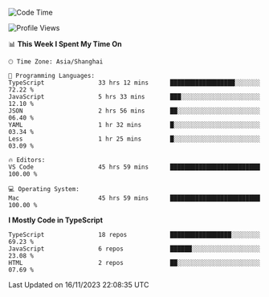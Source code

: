 <!--START_SECTION:waka-->
![Code Time](http://img.shields.io/badge/Code%20Time-5%2C443%20hrs%2037%20mins-blue)

![Profile Views](http://img.shields.io/badge/Profile%20Views-7-blue)

📊 **This Week I Spent My Time On** 

```text
🕑︎ Time Zone: Asia/Shanghai

💬 Programming Languages: 
TypeScript               33 hrs 12 mins      ██████████████████░░░░░░░   72.22 % 
JavaScript               5 hrs 33 mins       ███░░░░░░░░░░░░░░░░░░░░░░   12.10 % 
JSON                     2 hrs 56 mins       ██░░░░░░░░░░░░░░░░░░░░░░░   06.40 % 
YAML                     1 hr 32 mins        █░░░░░░░░░░░░░░░░░░░░░░░░   03.34 % 
Less                     1 hr 25 mins        █░░░░░░░░░░░░░░░░░░░░░░░░   03.09 % 

🔥 Editors: 
VS Code                  45 hrs 59 mins      █████████████████████████   100.00 % 

💻 Operating System: 
Mac                      45 hrs 59 mins      █████████████████████████   100.00 % 
```

**I Mostly Code in TypeScript** 

```text
TypeScript               18 repos            █████████████████░░░░░░░░   69.23 % 
JavaScript               6 repos             ██████░░░░░░░░░░░░░░░░░░░   23.08 % 
HTML                     2 repos             ██░░░░░░░░░░░░░░░░░░░░░░░   07.69 % 
```




 Last Updated on 16/11/2023 22:08:35 UTC
<!--END_SECTION:waka-->
